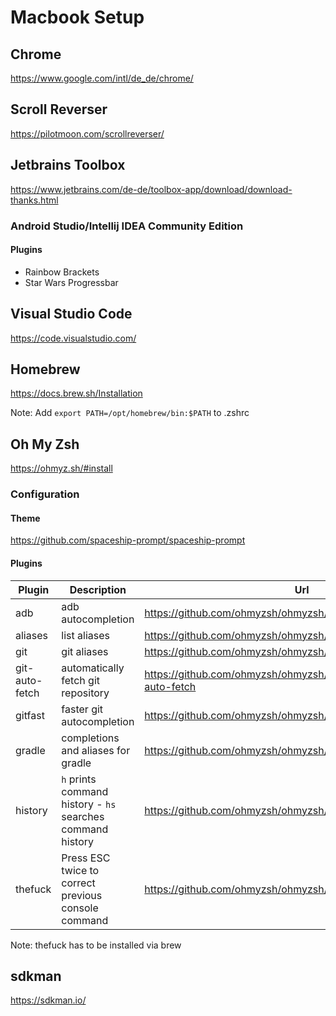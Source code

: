 # Macbook Setup

## Chrome
https://www.google.com/intl/de_de/chrome/

## Scroll Reverser
https://pilotmoon.com/scrollreverser/

## Jetbrains Toolbox
https://www.jetbrains.com/de-de/toolbox-app/download/download-thanks.html

### Android Studio/Intellij IDEA Community Edition

#### Plugins
* Rainbow Brackets
* Star Wars Progressbar

## Visual Studio Code
https://code.visualstudio.com/

## Homebrew
https://docs.brew.sh/Installation

Note: Add `export PATH=/opt/homebrew/bin:$PATH` to .zshrc

## Oh My Zsh
https://ohmyz.sh/#install

### Configuration

#### Theme
https://github.com/spaceship-prompt/spaceship-prompt

#### Plugins

| Plugin  | Description | Url |
| ------------- | ------------- | ------------- |
| adb | adb autocompletion | https://github.com/ohmyzsh/ohmyzsh/tree/master/plugins/adb |
| aliases  | list aliases | https://github.com/ohmyzsh/ohmyzsh/tree/master/plugins/aliases |
| git  | git aliases | https://github.com/ohmyzsh/ohmyzsh/tree/master/plugins/git |
| git-auto-fetch  | automatically fetch git repository | https://github.com/ohmyzsh/ohmyzsh/tree/master/plugins/git-auto-fetch |
| gitfast  | faster git autocompletion | https://github.com/ohmyzsh/ohmyzsh/tree/master/plugins/gitfast |
| gradle  | completions and aliases for gradle | https://github.com/ohmyzsh/ohmyzsh/tree/master/plugins/gradle |
| history  | `h` prints command history - `hs` searches command history | https://github.com/ohmyzsh/ohmyzsh/tree/master/plugins/history |
| thefuck  | Press ESC twice to correct previous console command | https://github.com/ohmyzsh/ohmyzsh/tree/master/plugins/thefuck |

Note: thefuck has to be installed via brew

## sdkman
https://sdkman.io/
